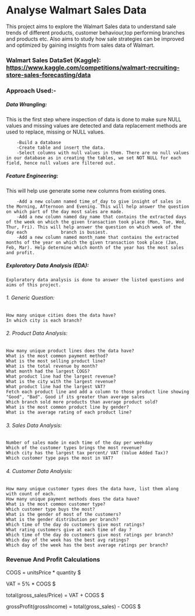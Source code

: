 # Analyse Walmart Sales Data
This project aims to explore the Walmart Sales data to understand sale trends of different products, customer behaviour,top performing branches and products etc. Also aims to study how sale strategies can be improved and optimized by gaining insights from sales data of Walmart.
### Walmart Sales DataSet (Kaggle): https://www.kaggle.com/competitions/walmart-recruiting-store-sales-forecasting/data

### Approach Used:-

  #####  Data Wrangling: 
  This is the first step where inspection of data is done to make sure NULL values and missing values are detected and data replacement methods are used to replace, missing or NULL values.

        -Build a database
        -Create table and insert the data.
        -Select columns with null values in them. There are no null values in our database as in creating the tables, we set NOT NULL for each field, hence null values are filtered out.

  ##### Feature Engineering:
  This will help use generate some new columns from existing ones.

        -Add a new column named time_of_day to give insight of sales in the Morning, Afternoon and Evening. This will help answer the question on which part of the day most sales are made.
        -Add a new column named day_name that contains the extracted days of the week on which the given transaction took place (Mon, Tue, Wed, Thur, Fri). This will help answer the question on which week of the day each             branch is busiest.
        -Add a new column named month_name that contains the extracted months of the year on which the given transaction took place (Jan, Feb, Mar). Help determine which month of the year has the most sales and profit.

  ##### Exploratory Data Analysis (EDA): 
    Exploratory data analysis is done to answer the listed questions and aims of this project.
   ###### 1. Generic Question:

    How many unique cities does the data have?
    In which city is each branch?

   ###### 2. Product Data Analysis:

    How many unique product lines does the data have?
    What is the most common payment method?
    What is the most selling product line?
    What is the total revenue by month?
    What month had the largest COGS?
    What product line had the largest revenue?
    What is the city with the largest revenue?
    What product line had the largest VAT?
    Fetch each product line and add a column to those product line showing "Good", "Bad". Good if its greater than average sales
    Which branch sold more products than average product sold?
    What is the most common product line by gender?
    What is the average rating of each product line?

   ###### 3. Sales Data Analysis:

    Number of sales made in each time of the day per weekday
    Which of the customer types brings the most revenue?
    Which city has the largest tax percent/ VAT (Value Added Tax)?
    Which customer type pays the most in VAT?

   ###### 4. Customer Data Analysis:

    How many unique customer types does the data have, list them along with count of each.
    How many unique payment methods does the data have?
    What is the most common customer type?
    Which customer type buys the most?
    What is the gender of most of the customers?
    What is the gender distribution per branch?
    Which time of the day do customers give most ratings?
    What rating customers give at each time of day ?
    Which time of the day do customers give most ratings per branch?
    Which day of the week has the best avg ratings?
    Which day of the week has the best average ratings per branch?



  ### Revenue And Profit Calculations

COGS = unitsPrice * quantity $

VAT = 5% * COGS $

total(gross_sales/Price) = VAT + COGS $

grossProfit(grossIncome) = total(gross_sales) - COGS $

